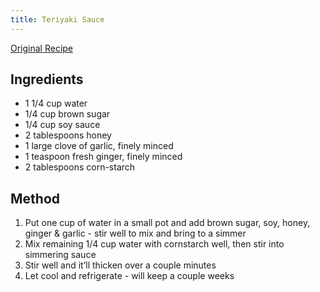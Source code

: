 ```yaml
---
title: Teriyaki Sauce
---
```


[Original Recipe](https://www.thecookingguy.com/cookbook/2019/1/3/teriyaki-sauce?rq=teriyaki)

## Ingredients
- 1 1/4 cup water
- 1/4 cup brown sugar
- 1/4 cup soy sauce
- 2 tablespoons honey
- 1 large clove of garlic, finely minced
- 1 teaspoon fresh ginger, finely minced
- 2 tablespoons corn-starch

## Method
1.  Put one cup of water in a small pot and add brown sugar, soy, honey, ginger & garlic - stir well to mix and bring to a simmer
2.  Mix remaining 1/4 cup water with cornstarch well, then stir into simmering sauce
3.  Stir well and it’ll thicken over a couple minutes
4.  Let cool and refrigerate - will keep a couple weeks


